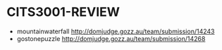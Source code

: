 # CITS3001-REVIEW
  * mountainwaterfall http://domjudge.gozz.au/team/submission/14243 
  * gostonepuzzle http://domjudge.gozz.au/team/submission/14268
